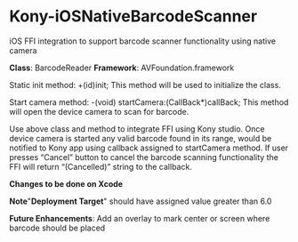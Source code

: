 Kony-iOSNativeBarcodeScanner
============================

iOS FFI integration to support barcode scanner functionality using native camera

<b>Class</b>: BarcodeReader
<b>Framework</b>: AVFoundation.framework

Static init method: +(id)init;
  This method will be used to initialize the class.

Start camera method: -(void) startCamera:(CallBack*)callBack;
  This method will open the device camera to scan for barcode.

Use above class and method to integrate FFI using Kony studio. Once device camera is started any valid barcode found in its range, would be notified to Kony app using callback assigned to startCamera method.
If user presses “Cancel” button to cancel the barcode scanning functionality the FFI will return “(Cancelled)” string to the callback.

<b>Changes to be done on Xcode</b>

<b>Note</b>"<b>Deployment Target</b>" should have assigned value greater than 6.0

<b>Future Enhancements</b>:
Add an overlay to mark center or screen where barcode should be placed

